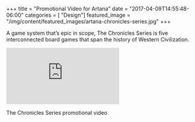 +++
title = "Promotional Video for Artana"
date = "2017-04-09T14:55:48-06:00"
categories = [ "Design"]
featured_image = "/img/content/featured_images/artana-chronicles-series.jpg"
+++

A game system that’s epic in scope, The Chronicles Series is five interconnected board games that span the history of Western Civilization.

<!--more-->

<div class="post-media">
<div class="embed-container"><iframe src="https://www.youtube.com/embed/enPyeI8DyW0" frameborder="0" allowfullscreen></iframe></div>
        <p class="post-media-description">The Chronicles Series promotional video</p>
</div>